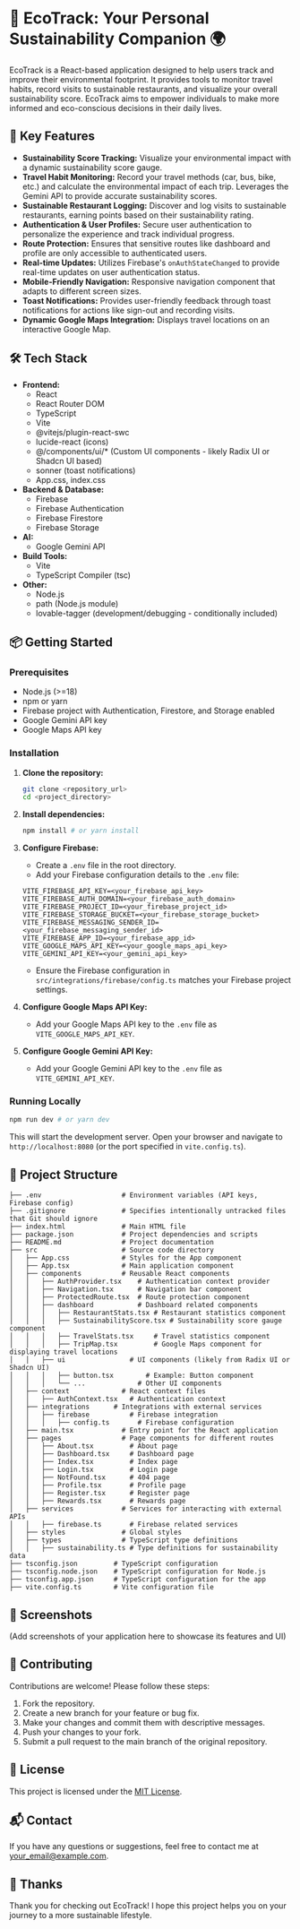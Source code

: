 # 🌿 EcoTrack: Your Personal Sustainability Companion 🌍

EcoTrack is a React-based application designed to help users track and improve their environmental footprint. It provides tools to monitor travel habits, record visits to sustainable restaurants, and visualize your overall sustainability score. EcoTrack aims to empower individuals to make more informed and eco-conscious decisions in their daily lives.

## 🚀 Key Features

- **Sustainability Score Tracking:**  Visualize your environmental impact with a dynamic sustainability score gauge.
- **Travel Habit Monitoring:**  Record your travel methods (car, bus, bike, etc.) and calculate the environmental impact of each trip.  Leverages the Gemini API to provide accurate sustainability scores.
- **Sustainable Restaurant Logging:**  Discover and log visits to sustainable restaurants, earning points based on their sustainability rating.
- **Authentication & User Profiles:** Secure user authentication to personalize the experience and track individual progress.
- **Route Protection:** Ensures that sensitive routes like dashboard and profile are only accessible to authenticated users.
- **Real-time Updates:** Utilizes Firebase's `onAuthStateChanged` to provide real-time updates on user authentication status.
- **Mobile-Friendly Navigation:** Responsive navigation component that adapts to different screen sizes.
- **Toast Notifications:** Provides user-friendly feedback through toast notifications for actions like sign-out and recording visits.
- **Dynamic Google Maps Integration:** Displays travel locations on an interactive Google Map.

## 🛠️ Tech Stack

*   **Frontend:**
    *   React
    *   React Router DOM
    *   TypeScript
    *   Vite
    *   @vitejs/plugin-react-swc
    *   lucide-react (icons)
    *   @/components/ui/\* (Custom UI components - likely Radix UI or Shadcn UI based)
    *   sonner (toast notifications)
    *   App.css, index.css
*   **Backend & Database:**
    *   Firebase
    *   Firebase Authentication
    *   Firebase Firestore
    *   Firebase Storage
*   **AI:**
    *   Google Gemini API
*   **Build Tools:**
    *   Vite
    *   TypeScript Compiler (tsc)
*   **Other:**
    *   Node.js
    *   path (Node.js module)
    *   lovable-tagger (development/debugging - conditionally included)

## 📦 Getting Started

### Prerequisites

*   Node.js (>=18)
*   npm or yarn
*   Firebase project with Authentication, Firestore, and Storage enabled
*   Google Gemini API key
*   Google Maps API key

### Installation

1.  **Clone the repository:**

    ```bash
    git clone <repository_url>
    cd <project_directory>
    ```

2.  **Install dependencies:**

    ```bash
    npm install # or yarn install
    ```

3.  **Configure Firebase:**

    *   Create a `.env` file in the root directory.
    *   Add your Firebase configuration details to the `.env` file:

    ```
    VITE_FIREBASE_API_KEY=<your_firebase_api_key>
    VITE_FIREBASE_AUTH_DOMAIN=<your_firebase_auth_domain>
    VITE_FIREBASE_PROJECT_ID=<your_firebase_project_id>
    VITE_FIREBASE_STORAGE_BUCKET=<your_firebase_storage_bucket>
    VITE_FIREBASE_MESSAGING_SENDER_ID=<your_firebase_messaging_sender_id>
    VITE_FIREBASE_APP_ID=<your_firebase_app_id>
    VITE_GOOGLE_MAPS_API_KEY=<your_google_maps_api_key>
    VITE_GEMINI_API_KEY=<your_gemini_api_key>
    ```

    *   Ensure the Firebase configuration in `src/integrations/firebase/config.ts` matches your Firebase project settings.

4.  **Configure Google Maps API Key:**

    *   Add your Google Maps API key to the `.env` file as `VITE_GOOGLE_MAPS_API_KEY`.

5.  **Configure Google Gemini API Key:**
    *   Add your Google Gemini API key to the `.env` file as `VITE_GEMINI_API_KEY`.

### Running Locally

```bash
npm run dev # or yarn dev
```

This will start the development server. Open your browser and navigate to `http://localhost:8080` (or the port specified in `vite.config.ts`).

## 📂 Project Structure

```
├── .env                    # Environment variables (API keys, Firebase config)
├── .gitignore              # Specifies intentionally untracked files that Git should ignore
├── index.html              # Main HTML file
├── package.json            # Project dependencies and scripts
├── README.md               # Project documentation
├── src                     # Source code directory
│   ├── App.css             # Styles for the App component
│   ├── App.tsx             # Main application component
│   ├── components          # Reusable React components
│   │   ├── AuthProvider.tsx    # Authentication context provider
│   │   ├── Navigation.tsx      # Navigation bar component
│   │   ├── ProtectedRoute.tsx  # Route protection component
│   │   ├── dashboard           # Dashboard related components
│   │   │   ├── RestaurantStats.tsx # Restaurant statistics component
│   │   │   ├── SustainabilityScore.tsx # Sustainability score gauge component
│   │   │   ├── TravelStats.tsx     # Travel statistics component
│   │   │   ├── TripMap.tsx         # Google Maps component for displaying travel locations
│   │   ├── ui                # UI components (likely from Radix UI or Shadcn UI)
│   │   │   ├── button.tsx        # Example: Button component
│   │   │   └── ...             # Other UI components
│   ├── context             # React context files
│   │   ├── AuthContext.tsx   # Authentication context
│   ├── integrations      # Integrations with external services
│   │   ├── firebase          # Firebase integration
│   │   │   ├── config.ts       # Firebase configuration
│   ├── main.tsx            # Entry point for the React application
│   ├── pages               # Page components for different routes
│   │   ├── About.tsx         # About page
│   │   ├── Dashboard.tsx     # Dashboard page
│   │   ├── Index.tsx         # Index page
│   │   ├── Login.tsx         # Login page
│   │   ├── NotFound.tsx      # 404 page
│   │   ├── Profile.tsx       # Profile page
│   │   ├── Register.tsx      # Register page
│   │   ├── Rewards.tsx       # Rewards page
│   ├── services            # Services for interacting with external APIs
│   │   ├── firebase.ts       # Firebase related services
│   ├── styles              # Global styles
│   ├── types               # TypeScript type definitions
│   │   ├── sustainability.ts # Type definitions for sustainability data
├── tsconfig.json         # TypeScript configuration
├── tsconfig.node.json    # TypeScript configuration for Node.js
├── tsconfig.app.json     # TypeScript configuration for the app
├── vite.config.ts        # Vite configuration file
```

## 📸 Screenshots

(Add screenshots of your application here to showcase its features and UI)

## 🤝 Contributing

Contributions are welcome! Please follow these steps:

1.  Fork the repository.
2.  Create a new branch for your feature or bug fix.
3.  Make your changes and commit them with descriptive messages.
4.  Push your changes to your fork.
5.  Submit a pull request to the main branch of the original repository.

## 📝 License

This project is licensed under the [MIT License](LICENSE).

## 📬 Contact

If you have any questions or suggestions, feel free to contact me at [your_email@example.com](mailto:your_email@example.com).

## 💖 Thanks

Thank you for checking out EcoTrack! I hope this project helps you on your journey to a more sustainable lifestyle.


